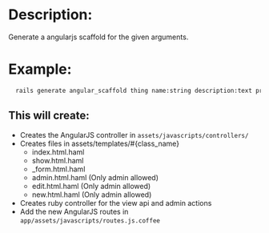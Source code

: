 # Description:
Generate a angularjs scaffold for the given arguments.

# Example:

```cmd
  rails generate angular_scaffold thing name:string description:text price:decimal
```

## This will create:
  * Creates the AngularJS controller in `assets/javascripts/controllers/`
  * Creates files in assets/templates/#{class_name}
    * index.html.haml 
    * show.html.haml
    * _form.html.haml
    * admin.html.haml (Only admin allowed)
    * edit.html.haml (Only admin allowed)
    * new.html.haml (Only admin allowed)
  * Creates ruby controller for the view api and admin actions
  * Add the new AngularJS routes in `app/assets/javascripts/routes.js.coffee`
